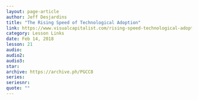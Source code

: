 ```yaml
---
layout: page-article
author: Jeff Desjardins
title: "The Rising Speed of Technological Adoption"
link: https://www.visualcapitalist.com/rising-speed-technological-adoption/
category: Lesson Links
date: Feb 14, 2018
lesson: 21
audio: 
audio2: 
audio3: 
star: 
archive: https://archive.ph/PGCC8
series: 
seriesnr: 
quote: ""
---
```

